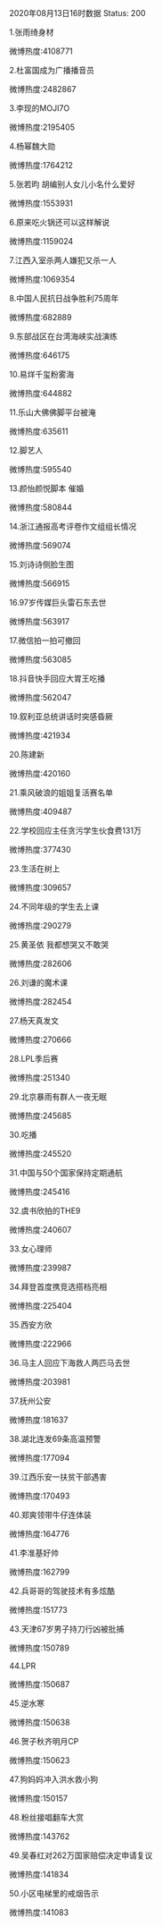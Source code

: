2020年08月13日16时数据
Status: 200

1.张雨绮身材

微博热度:4108771

2.杜富国成为广播播音员

微博热度:2482867

3.李现的MOJI7O

微博热度:2195405

4.杨幂魏大勋

微博热度:1764212

5.张若昀 胡编别人女儿小名什么爱好

微博热度:1553931

6.原来吃火锅还可以这样解说

微博热度:1159024

7.江西入室杀两人嫌犯又杀一人

微博热度:1069354

8.中国人民抗日战争胜利75周年

微博热度:682889

9.东部战区在台湾海峡实战演练

微博热度:646175

10.易烊千玺粉雾海

微博热度:644882

11.乐山大佛佛脚平台被淹

微博热度:635611

12.脚艺人

微博热度:595540

13.颜怡颜悦脚本 催婚

微博热度:580844

14.浙江通报高考评卷作文组组长情况

微博热度:569074

15.刘诗诗侧脸生图

微博热度:566915

16.97岁传媒巨头雷石东去世

微博热度:563917

17.微信拍一拍可撤回

微博热度:563085

18.抖音快手回应大胃王吃播

微博热度:562047

19.叙利亚总统讲话时突感昏厥

微博热度:421934

20.陈建新

微博热度:420160

21.乘风破浪的姐姐复活赛名单

微博热度:409487

22.学校回应主任贪污学生伙食费131万

微博热度:377430

23.生活在树上

微博热度:309657

24.不同年级的学生去上课

微博热度:290279

25.黄圣依 我都想哭又不敢哭

微博热度:282606

26.刘谦的魔术课

微博热度:282454

27.杨天真发文

微博热度:270666

28.LPL季后赛

微博热度:251340

29.北京暴雨有群人一夜无眠

微博热度:245685

30.吃播

微博热度:245520

31.中国与50个国家保持定期通航

微博热度:245416

32.虞书欣拍的THE9

微博热度:240607

33.女心理师

微博热度:239987

34.拜登首度携竞选搭档亮相

微博热度:225404

35.西安方欣

微博热度:222966

36.马主人回应下海救人两匹马去世

微博热度:203981

37.抚州公安

微博热度:181637

38.湖北连发69条高温预警

微博热度:177094

39.江西乐安一扶贫干部遇害

微博热度:170493

40.郑爽领带牛仔连体装

微博热度:164776

41.李准基好帅

微博热度:162799

42.兵哥哥的驾驶技术有多炫酷

微博热度:151773

43.天津67岁男子持刀行凶被批捕

微博热度:150789

44.LPR

微博热度:150687

45.逆水寒

微博热度:150638

46.贺子秋齐明月CP

微博热度:150623

47.狗妈妈冲入洪水救小狗

微博热度:150157

48.粉丝接唱翻车大赏

微博热度:143762

49.吴春红对262万国家赔偿决定申请复议

微博热度:141834

50.小区电梯里的戒烟告示

微博热度:141083

